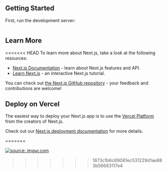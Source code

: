 
## Getting Started

First, run the development server:

```bash

```

## Learn More

<<<<<<< HEAD
To learn more about Next.js, take a look at the following resources:

- [Next.js Documentation](https://nextjs.org/docs) - learn about Next.js features and API.
- [Learn Next.js](https://nextjs.org/learn) - an interactive Next.js tutorial.

You can check out [the Next.js GitHub repository](https://github.com/vercel/next.js/) - your feedback and contributions are welcome!

## Deploy on Vercel

The easiest way to deploy your Next.js app is to use the [Vercel Platform](https://vercel.com/new?utm_medium=default-template&filter=next.js&utm_source=create-next-app&utm_campaign=create-next-app-readme) from the creators of Next.js.

Check out our [Next.js deployment documentation](https://nextjs.org/docs/deployment) for more details.

=======

<a href="https://imgur.com/H7QfVQW"><img src="https://i.imgur.com/H7QfVQW.png" title="source: imgur.com" /></a>
>>>>>>> 1873c1b6c69081ec531229d1ae883b56683117e4
